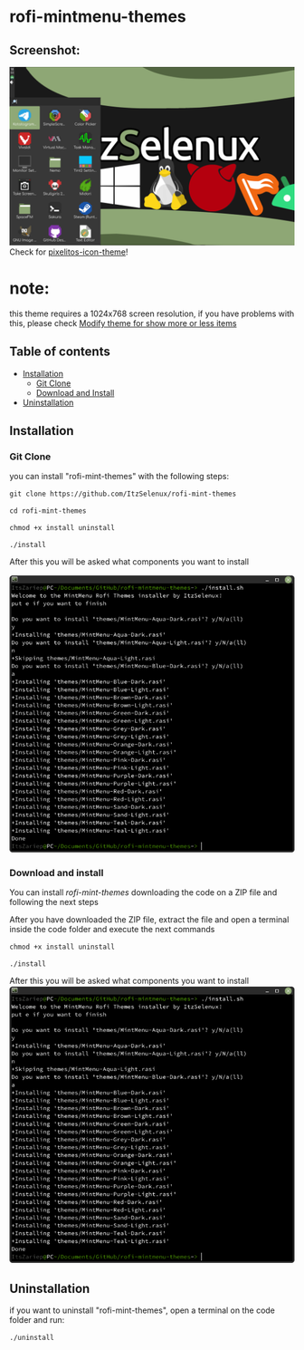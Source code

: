 # rofi-mintmenu-themes
## Screenshot:
![GitHub Logo](/rofi.png)
Check for <a href=https://github.com/ItzSelenux/pixelitos-icon-theme>pixelitos-icon-theme</a>! 

# note:
this theme requires a 1024x768 screen resolution, if you have problems with this, please check <a href='https://github.com/ItzSelenux/rofi-mintmenu-themes/wiki/Modify-theme-for-show-more-or-less-ite'>Modify theme for show more or less items</a>
## Table of contents

 - [Installation](#installation)
   - [Git Clone](#git-clone)
   - [Download and Install](#download-and-install)
 - [Uninstallation](#uninstallation)

## Installation
   ### Git Clone
 you can install "rofi-mint-themes" with the following steps:
 ```
 git clone https://github.com/ItzSelenux/rofi-mint-themes
 ```
 ```
 cd rofi-mint-themes
 ```
 ```
 chmod +x install uninstall
 ```
 ```
 ./install
 ```
After this you will be asked what components you want to install

![GitHub Logo](/install.png)
   ### Download and install

You can install *rofi-mint-themes* downloading the code on a ZIP file and following the next steps

After you have downloaded the ZIP file, extract the file and open a terminal inside the code folder and execute the next commands
```
chmod +x install uninstall
```
```
./install
```
After this you will be asked what components you want to install
![GitHub Logo](/install.png)

 ## Uninstallation
 if you want to uninstall "rofi-mint-themes", open a terminal on the code folder and run:
 ```
 ./uninstall
 ```
 

